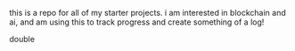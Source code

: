 this is a repo for all of my starter projects. i am interested in blockchain and ai, and am using this to track progress and create something of a log!

double
